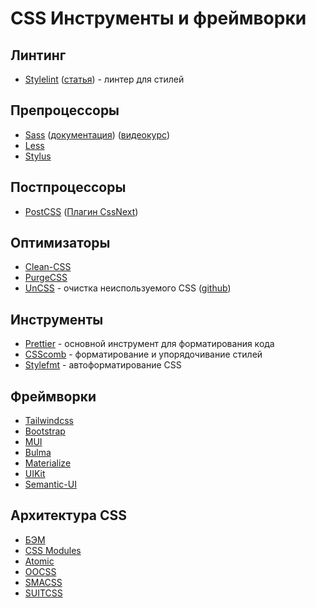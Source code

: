 # CSS Инструменты и фреймворки

## Линтинг

- [Stylelint](http://stylelint.io/) ([статья](https://habr.com/ru/post/301594/)) - линтер для стилей

## Препроцессоры

- [Sass](https://sass-scss.ru/guide/) ([документация](https://sass-scss.ru/documentation/)) ([видеокурс](https://www.youtube.com/playlist?list=PL0lO_mIqDDFVv3vF9BG1j1RwfGcQEoxs2))
- [Less](https://lesscss.org/features/)
- [Stylus](https://stylus-lang.com/)

## Постпроцессоры

- [PostCSS](https://github.com/postcss/postcss) ([Плагин CssNext](https://cssnext.github.io/))

## Оптимизаторы

- [Clean-CSS](https://github.com/clean-css/clean-css)
- [PurgeCSS](https://github.com/FullHuman/purgecss)
- [UnCSS](https://uncss-online.com/) - очистка неиспользуемого CSS ([github](https://github.com/uncss/uncss))

## Инструменты

- [Prettier](https://github.com/prettier/prettier) - основной инструмент для форматирования кода
- [CSScomb](https://github.com/csscomb/csscomb.js) - форматирование и упорядочивание стилей
- [Stylefmt](https://github.com/morishitter/stylefmt) - автоформатирование CSS

## Фреймворки

- [Tailwindcss](tailwindcss)
- [Bootstrap](https://bootstrap-4.ru/docs/5.1/getting-started/introduction/)
- [MUI](https://mui.com/getting-started/installation/)
- [Bulma](https://bulma.io/documentation/)
- [Materialize](https://materializecss.com/getting-started.html)
- [UIKit](https://getuikit.com/docs/introduction)
- [Semantic-UI](https://semantic-ui.com/introduction/getting-started.html)

## Архитектура CSS

- [БЭМ](https://ru.bem.info/methodology/quick-start/)
- [CSS Modules](https://github.com/css-modules/css-modules)
- [Atomic](https://acss.io/quick-start.html)
- [OOCSS](https://github.com/stubbornella/oocss/wiki)
- [SMACSS](https://medium.com/@companjero/%D0%BC%D0%B5%D1%82%D0%BE%D0%B4%D0%BE%D0%BB%D0%BE%D0%B3%D0%B8%D1%8F-smacss-e601222cd4eb)
- [SUITCSS](https://github.com/suitcss/suit)
